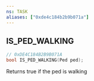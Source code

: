 ```yaml
---
ns: TASK
aliases: ["0xde4c184b2b9b071a"]
---
```

## IS_PED_WALKING

```c
// 0xDE4C184B2B9B071A
bool IS_PED_WALKING(Ped ped);
```

Returns true if the ped is walking

